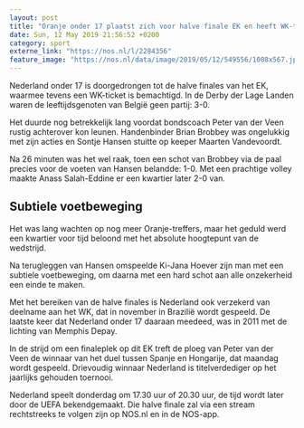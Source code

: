 ```yaml
---
layout: post
title: "Oranje onder 17 plaatst zich voor halve finale EK en heeft WK-ticket binnen"
date: Sun, 12 May 2019 21:56:52 +0200
category: sport
externe_link: "https://nos.nl/l/2284356"
feature_image: "https://nos.nl/data/image/2019/05/12/549556/1008x567.jpg"
---
```


<p>Nederland onder 17 is doorgedrongen tot de halve finales van het EK, waarmee tevens een WK-ticket is bemachtigd. In de Derby der Lage Landen waren de leeftijdsgenoten van België geen partij: 3-0.</p>
<p>Het duurde nog betrekkelijk lang voordat bondscoach Peter van der Veen rustig achterover kon leunen. Handenbinder Brian Brobbey was ongelukkig met zijn acties en Sontje Hansen stuitte op keeper Maarten Vandevoordt.</p>
<p>Na 26 minuten was het wel raak, toen een schot van Brobbey via de paal precies voor de voeten van Hansen belandde: 1-0. Met een prachtige volley maakte Anass Salah-Eddine er een kwartier later 2-0 van.</p>
<h2>Subtiele voetbeweging</h2>
<p>Het was lang wachten op nog meer Oranje-treffers, maar het geduld werd een kwartier voor tijd beloond met het absolute hoogtepunt van de wedstrijd.</p>
<p>Na terugleggen van Hansen omspeelde Ki-Jana Hoever zijn man met een subtiele voetbeweging, om daarna met een hard schot aan alle onzekerheid een einde te maken.</p>
<p>Met het bereiken van de halve finales is Nederland ook verzekerd van deelname aan het WK, dat in november in Brazilië wordt gespeeld. De laatste keer dat Nederland onder 17 daaraan meedeed, was in 2011 met de lichting van Memphis Depay.</p>
<p>In de strijd om een finaleplek op dit EK treft de ploeg van Peter van der Veen de winnaar van het duel tussen Spanje en Hongarije, dat maandag wordt gespeeld. Drievoudig winnaar Nederland is titelverdediger op het jaarlijks gehouden toernooi.</p>
<p>Nederland speelt donderdag om 17.30 uur of 20.30 uur, de tijd wordt later door de UEFA bekendgemaakt. Die halve finale zal via een stream rechtstreeks te volgen zijn op NOS.nl en in de NOS-app.</p>
